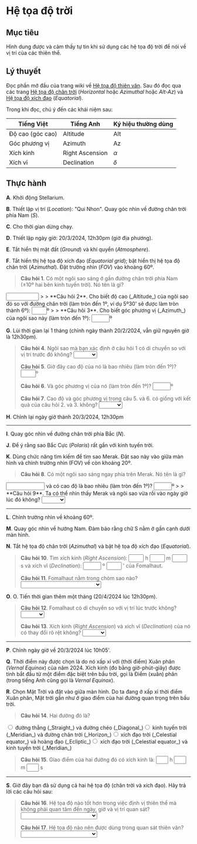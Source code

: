 # Hệ tọa độ trời

## Mục tiêu

Hình dung được và cảm thấy tự tin khi sử dụng các hệ tọa độ trời để nói về vị trí của các thiên thể.

## Lý thuyết

Đọc phần mở đầu của trang wiki về
[Hệ tọa độ thiên văn](https://vi.wikipedia.org/wiki/H%E1%BB%87_t%E1%BB%8Da_%C4%91%E1%BB%99_thi%C3%AAn_v%C4%83n).
Sau đó đọc qua các trang
[Hệ tọa độ chân trời](https://vi.wikipedia.org/wiki/H%E1%BB%87_t%E1%BB%8Da_%C4%91%E1%BB%99_ch%C3%A2n_tr%E1%BB%9Di) (_Horizontal_ hoặc _Azimuthal_ hoặc _Alt-Az_)
và [Hệ tọa độ xích đạo](https://vi.wikipedia.org/wiki/H%E1%BB%87_t%E1%BB%8Da_%C4%91%E1%BB%99_x%C3%ADch_%C4%91%E1%BA%A1o) (_Equatorial_).

Trong khi đọc, chú ý đến các khái niệm sau:

| Tiếng Việt | Tiếng Anh | Ký hiệu thường dùng |
| --- | --- | --- |
| Độ cao (góc cao) | Altitude | Alt |
| Góc phương vị | Azimuth | Az |
| Xích kinh | Right Ascension | $\alpha$ |
| Xích vĩ | Declination | $\delta$ |

## Thực hành

**A**. Khởi động Stellarium.

**B**. Thiết lập vị trí (_Location_): "Qui Nhon". Quay góc nhìn về đường chân trời phía Nam (_S_).

**C**. Cho thời gian dừng chạy.

**D**. Thiết lập ngày giờ: 20/3/2024, 12h30pm (giờ địa phương).

**E**. Tắt hiển thị mặt đất (_Ground_) và khí quyển (_Atmosphere_).

**F**. Tắt hiển thị hệ tọa độ xích đạo (_Equatorial grid_); bật hiển thị hệ tọa độ chân trời (_Azimuthal_). Đặt trường nhìn (_FOV_) vào khoảng 60º.

> **Câu hỏi 1**. Có một ngôi sao sáng ở gần đường chân trời phía Nam (±10º hai bên kinh tuyến trời). Nó tên là gì?
<input class='webex-solveme nospaces ignorecase' size='8' data-answer='["Achernar"]'/>
>
> **Câu hỏi 2**. Cho biết độ cao (_Altitude_) của ngôi sao đó so với đường chân trời (làm tròn đến 1º, ví dụ 5º30' sẽ được làm tròn thành 6º):
<input class='webex-solveme nospaces' size='2' data-answer='["18"]'/>º
>
> **Câu hỏi 3**. Cho biết góc phương vị (_Azimuth_) của ngôi sao này (làm tròn đến 1º):
<input class='webex-solveme nospaces' size='3' data-answer='["172"]'/>º

**G**. Lùi thời gian lại 1 tháng (chỉnh ngày thành 20/2/2024, vẫn giữ nguyên giờ là 12h30pm).

> **Câu hỏi 4**. Ngôi sao mà bạn xác định ở câu hỏi 1 có di chuyển so với vị trí trước đó không?
<select class='webex-select'><option value='blank'></option><option value='answer'>TRUE</option><option value=''>FALSE</option></select>
>
> **Câu hỏi 5**. Giờ đây cao độ của nó là bao nhiêu (làm tròn đến 1º)?
<input class='webex-solveme nospaces' size='2' data-answer='["11"]'/>º
>
> **Câu hỏi 6**. Và góc phương vị của nó (làm tròn đến 1º)?
<input class='webex-solveme nospaces' size='3' data-answer='["158"]'/>º
>
> **Câu hỏi 7**. Cao độ và góc phương vị trong câu 5. và 6. có giống với kết quả của câu hỏi 2. và 3. không?
<select class='webex-select'><option value='blank'></option><option value=''>TRUE</option><option value='answer'>FALSE</option></select>


**H**. Chỉnh lại ngày giờ thành 20/3/2024, 12h30pm

---

**I**. Quay góc nhìn về đường chân trời phía Bắc (_N_).

**J**. Để ý rằng sao Bắc Cực (_Polaris_) rất gần với kinh tuyến trời.

**K**. Dùng chức năng tìm kiếm để tìm sao Merak. Đặt sao này vào giữa màn hình và chỉnh trường nhìn (FOV) về còn khoảng 20º.

> **Câu hỏi 8**. Có một ngôi sao sáng ngay phía trên Merak. Nó tên là gì?
<input class='webex-solveme nospaces ignorecase' size='10' data-answer='["Dubhe"]'/>
và có cao độ là bao nhiêu (làm tròn đến 1º)?
<input class='webex-solveme nospaces' size='3' data-answer='["-12"]'/>º
>
> **Câu hỏi 9**. Ta có thể nhìn thấy Merak và ngôi sao vừa rồi vào ngày giờ lúc đó không?
<select class='webex-select'><option value='blank'></option><option value=''>TRUE</option><option value='answer'>FALSE</option></select>

---

**L**. Chỉnh trường nhìn về khoảng 60º.

**M**. Quay góc nhìn về hướng Nam. Đảm bảo rằng chữ S nằm ở gần cạnh dưới màn hình.

**N**. Tắt hệ tọa độ chân trời (_Azimuthal_) và bật hệ tọa độ xích đạo (_Equatorial_).

> **Câu hỏi 10**. Tìm xích kinh (_Right Ascension_):
<input class='webex-solveme nospaces' size='2' data-answer='["22"]'/> h
<input class='webex-solveme nospaces' size='2' data-answer='["58"]'/> m
<input class='webex-solveme nospaces' data-tol='1.1' size='2' data-answer='["58"]'/> s
và xích vĩ (_Declination_):
<input class='webex-solveme nospaces' size='3' data-answer='["-29"]'/> º
<input class='webex-solveme nospaces' data-tol='1.1' size='2' data-answer='["30"]'/> '
của Fomalhaut.
>
> **Câu hỏi 11**. Fomalhaut nằm trong chòm sao nào?
<select class='webex-select'><option value='blank'></option><option value='answer'>Nam Ngư (_Piscis Austrinus_)</option><option value=''>Ba Giang (_Eridanus_, "ba" = sóng)</option><option value=''>Phượng Hoàng (_Phoenix_)</option><option value=''>Ngọc Phu (_Sculptor_)</option></select>

**O**. O. Tiến thời gian thêm một tháng (20/4/2024 lúc 12h30pm).

> **Câu hỏi 12**. Fomalhaut có di chuyển so với vị trí lúc trước không?
<select class='webex-select'><option value='blank'></option><option value='answer'>TRUE</option><option value=''>FALSE</option></select>
>
> **Câu hỏi 13**. Xích kinh (_Right Ascension_) và xích vĩ (_Declination_) của nó có thay đổi rõ rệt không?
<select class='webex-select'><option value='blank'></option><option value=''>TRUE</option><option value='answer'>FALSE</option></select>

---

**P**. Chỉnh ngày giờ về 20/3/2024 lúc 10h05'.

**Q**. Thời điểm này được chọn là do nó xấp xỉ với (thời điểm) Xuân phân (_Vernal Equinox_) của năm 2024. Xích kinh (đo bằng giờ-phút-giây) được tính bắt đầu từ một điểm đặc biệt trên bầu trời, gọi là Điểm (xuân) phân (trong tiếng Anh cũng gọi là _Vernal Equinox_).

**R**. Chọn Mặt Trời và đặt vào giữa màn hình. Do ta đang ở xấp xỉ thời điểm Xuân phân, Mặt trời gần như ở giao điểm của hai đường quan trọng trên bầu trời.

> **Câu hỏi 14**. Hai đường đó là?
<div class='webex-radiogroup' id='radio_CFYFDMBHQC'><label><input type="radio" autocomplete="off" name="radio_CFYFDMBHQC" value=""></input> <span>đường thẳng (_Straight_) và đường chéo (_Diagonal_)</span></label><label><input type="radio" autocomplete="off" name="radio_CFYFDMBHQC" value=""></input> <span>kinh tuyến trời (_Meridian_) và đường chân trời (_Horizon_)</span></label><label><input type="radio" autocomplete="off" name="radio_CFYFDMBHQC" value="answer"></input> <span>xích đạo trời (_Celestial equator_) và hoàng đạo (_Ecliptic_)</span></label><label><input type="radio" autocomplete="off" name="radio_CFYFDMBHQC" value=""></input> <span>xích đạo trời (_Celestial equator_) và kinh tuyến trời (_Meridian_)</span></label></div>
  
>
> **Câu hỏi 15**. Giao điểm của hai đường đó có xích kinh là:
<input class='webex-solveme nospaces' size='1' data-answer='["0"]'/> h 
<input class='webex-solveme nospaces' size='1' data-answer='["0"]'/> m 
<input class='webex-solveme nospaces' size='1' data-answer='["0"]'/> s

---

**S**. Giờ đây bạn đã sử dụng cả hai hệ tọa độ (chân trời và xích đạo). Hãy trả lời các câu hỏi sau:

> **Câu hỏi 16**. Hệ tọa độ nào tốt hơn trong việc định vị thiên thể mà không phải quan tâm đến ngày, giờ và vị trí quan sát?
<select class='webex-select'><option value='blank'></option><option value=''>Hệ tọa độ chân trời (_Azimuthal_)</option><option value='answer'>Hệ tọa độ xích đạo (_Equatorial_)</option></select>
>
> **Câu hỏi 17**. Hệ tọa độ nào nên được dùng trong quan sát thiên văn?
<select class='webex-select'><option value='blank'></option><option value=''>Hệ tọa độ chân trời (_Azimuthal_)</option><option value=''>Hệ tọa độ xích đạo (_Equatorial_)</option><option value='answer'>Còn tùy</option></select>
